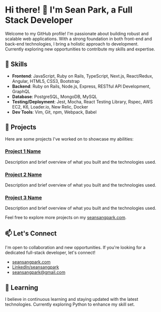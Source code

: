 # Hi there! 👋 I'm Sean Park, a Full Stack Developer

Welcome to my GitHub profile! I'm passionate about building robust and scalable web applications. With a strong foundation in both front-end and back-end technologies, I bring a holistic approach to development. Currently exploring new opportunities to contribute my skills and expertise.

## 🔧 Skills
- **Frontend**: JavaScript, Ruby on Rails, TypeScript, Next.js, React/Redux, Angular, HTML5, CSS3, Bootstrap
- **Backend**: Ruby on Rails, Node.js, Express, RESTful API Development, GraphQL
- **Database**: PostgreSQL, MongoDB, MySQL
- **Testing/Deployment**: Jest, Mocha, React Testing Library, Rspec, AWS EC2, K6, Loader.io, New Relic, Docker
- **Dev Tools**: Vim, Git, npm, Webpack, Babel

## 🚀 Projects
Here are some projects I've worked on to showcase my abilities:

### [Project 1 Name](link-to-project-1)
Description and brief overview of what you built and the technologies used.

### [Project 2 Name](link-to-project-2)
Description and brief overview of what you built and the technologies used.

### [Project 3 Name](link-to-project-3)
Description and brief overview of what you built and the technologies used.

Feel free to explore more projects on my [seansangpark.com](https://seansangpark.com/).

## 📫 Let's Connect
I'm open to collaboration and new opportunities. If you're looking for a dedicated full-stack developer, let's connect!

- [seansangpark.com](https://seansangpark.com/)
- [LinkedIn/seansangpark](https://www.linkedin.com/in/seansangpark/)
- seansangpark@gmail.com

## 🌱 Learning
I believe in continuous learning and staying updated with the latest technologies. Currently exploring Python to enhance my skill set.
